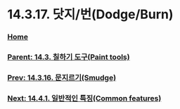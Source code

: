 # 14.3.17. 닷지/번(Dodge/Burn)

### [Home](./00-home.md)
### [Parent: 14.3. 칠하기 도구(Paint tools)](./14-03-00-paint-tools.md)
### [Prev: 14.3.16. 문지르기(Smudge)](./14-03-16-00-smudge.md)
### [Next: 14.4.1. 일반적인 특징(Common features)](./14-04-01-common-features.md)
